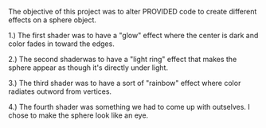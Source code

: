 The objective of this project was to alter PROVIDED code to create different effects on a sphere object.

1.) The first shader was to have a "glow" effect where the center is dark and color fades in toward the edges.

2.) The second shaderwas to have a "light ring" effect that makes the sphere appear as though it's directly under light.

3.) The third shader was to have a sort of "rainbow" effect where color radiates outword from vertices.

4.) The fourth shader was something we had to come up with outselves. I chose to make the sphere look like an eye.

